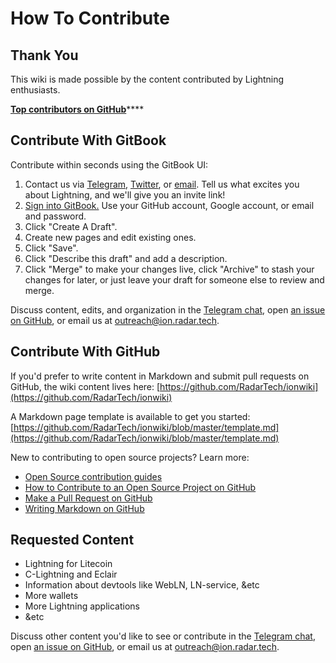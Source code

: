 # How To Contribute

## Thank You

This wiki is made possible by the content contributed by Lightning enthusiasts.

[**Top contributors on GitHub**](https://github.com/RadarTech/ionwiki/graphs/contributors)\*\*\*\*

## Contribute With GitBook

Contribute within seconds using the GitBook UI:

1. Contact us via [Telegram](https://t.me/radarion), [Twitter](https://twitter.com/radar_ion), or [email](mailto:outreach@ion.radar.tech). Tell us what excites you about Lightning, and we'll give you an invite link!
2. [Sign into GitBook.](https://www.gitbook.com/login/radarrelay/wiki?no_sso=guest) Use your GitHub account, Google account, or email and password.
3. Click "Create A Draft".
4. Create new pages and edit existing ones.
5. Click "Save".
6. Click "Describe this draft" and add a description.
7. Click "Merge" to make your changes live, click "Archive" to stash your changes for later, or just leave your draft for someone else to review and merge.

Discuss content, edits, and organization in the [Telegram chat](https://t.me/radarion), open [an issue on GitHub](https://github.com/RadarTech/ionwiki/issues), or email us at [outreach@ion.radar.tech](mailto:outreach@ion.radar.tech).

## Contribute With GitHub

If you'd prefer to write content in Markdown and submit pull requests on GitHub, the wiki content lives here: [https://github.com/RadarTech/ionwiki](https://github.com/RadarTech/ionwiki)

A Markdown page template is available to get you started: [https://github.com/RadarTech/ionwiki/blob/master/template.md](https://github.com/RadarTech/ionwiki/blob/master/template.md)

New to contributing to open source projects?  Learn more:

* [Open Source contribution guides](https://opensource.guide/)
* [How to Contribute to an Open Source Project on GitHub](https://egghead.io/courses/how-to-contribute-to-an-open-source-project-on-github)
* [Make a Pull Request on GitHub](http://makeapullrequest.com/)
* [Writing Markdown on GitHub](https://help.github.com/categories/writing-on-github/)

## Requested Content

* Lightning for Litecoin
* C-Lightning and Eclair
* Information about devtools like WebLN, LN-service, &etc
* More wallets
* More Lightning applications
* &etc

Discuss other content you'd like to see or contribute in the [Telegram chat](https://t.me/radarion), open [an issue on GitHub](https://github.com/RadarTech/ionwiki/issues), or email us at [outreach@ion.radar.tech](mailto:outreach@ion.radar.tech).
